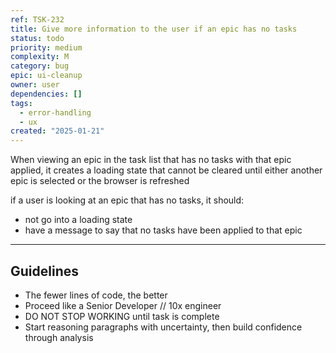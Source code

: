 ```yaml
---
ref: TSK-232
title: Give more information to the user if an epic has no tasks
status: todo
priority: medium
complexity: M
category: bug
epic: ui-cleanup
owner: user
dependencies: []
tags:
  - error-handling
  - ux
created: "2025-01-21"
---
```


When viewing an epic in the task list that has no tasks with that epic applied, it creates a loading state that cannot be cleared until either another epic is selected or the browser is refreshed

if a user is looking at an epic that has no tasks, it should:

- not go into a loading state
- have a message to say that no tasks have been applied to that epic

---

## Guidelines

- The fewer lines of code, the better
- Proceed like a Senior Developer // 10x engineer
- DO NOT STOP WORKING until task is complete
- Start reasoning paragraphs with uncertainty, then build confidence through analysis

